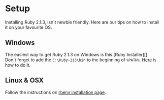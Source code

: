 # Setup

Installing Ruby 2.1.3, isn't newbie friendly. Here are our tips on how to
install it on your favourite OS.

## Windows

The easiest way to get Ruby 2.1.3 on Windows is this [Ruby Installer][]. Don't
forget to add the `C:\Ruby-213\bin` to the beginning of `%PATH%`.
[Here][Windows Path] is how to do it.

## Linux & OSX

Follow the instructions on [rbenv installation page][].

[Ruby Intaller]: http://rubyinstaller.org/
[Windows Path]: http://www.computerhope.com/issues/ch000549.htm
[rbenv installation page]: https://github.com/sstephenson/rbenv#installation
